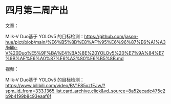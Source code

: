 # 四月第二周产出

文章：

Milk-V Duo基于 YOLOv5 的目标检测：https://github.com/jason-hue/plct/blob/main/%E6%B5%8B%E8%AF%95%E6%96%87%E6%A1%A3/Milk-V%20Duo%E5%9F%BA%E4%BA%8E%20YOLOv5%20%E7%9A%84%E7%9B%AE%E6%A0%87%E6%A3%80%E6%B5%8B.md

视频：

Milk-V Duo基于 YOLOv5 的目标检测：https://www.bilibili.com/video/BV1F85xzfEJw/?spm_id_from=333.1365.list.card_archive.click&vd_source=8a52ecadc475c2b9b4199b8c93eaaf6f